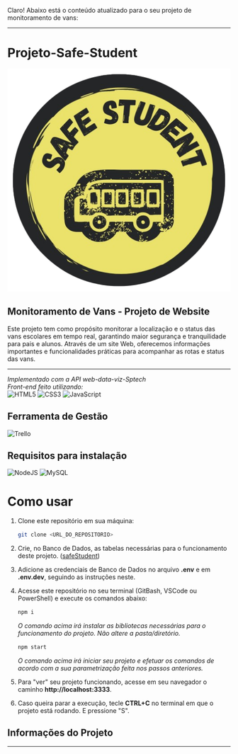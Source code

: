Claro! Abaixo está o conteúdo atualizado para o seu projeto de monitoramento de vans:

---

<h1>Projeto-Safe-Student</h1>

<img src="./Project-Safe-Web/public/img/logo_SS.png" width="600px">

## Monitoramento de Vans - Projeto de Website

Este projeto tem como propósito monitorar a localização e o status das vans escolares em tempo real, garantindo maior segurança e tranquilidade para pais e alunos. Através de um site Web, oferecemos informações importantes e funcionalidades práticas para acompanhar as rotas e status das vans.

<hr>

_Implementado com a API web-data-viz-Sptech_  
_Front-end feito utilizando:_ <br>
![HTML5](https://img.shields.io/badge/html5-%23E34F26.svg?style=for-the-badge&logo=html5&logoColor=white)
![CSS3](https://img.shields.io/badge/css3-%231572B6.svg?style=for-the-badge&logo=css3&logoColor=white)
![JavaScript](https://img.shields.io/badge/javascript-%23323330.svg?style=for-the-badge&logo=javascript&logoColor=%23F7DF1E)

## Ferramenta de Gestão 
![Trello](https://img.shields.io/badge/trello-%23026AA7.svg?style=for-the-badge&logo=trello&logoColor=white)

## Requisitos para instalação 
![NodeJS](https://img.shields.io/badge/node.js-6DA55F?style=for-the-badge&logo=node.js&logoColor=white)
![MySQL](https://img.shields.io/badge/MySQL-005C84?style=for-the-badge&logo=mysql&logoColor=white)

# Como usar

1. Clone este repositório em sua máquina:
   ```bash
   git clone <URL_DO_REPOSITORIO>
   ```

2. Crie, no Banco de Dados, as tabelas necessárias para o funcionamento deste projeto. (<a href="./safe-BD/safeScript.sql">safeStudent</a>)

3. Adicione as credenciais de Banco de Dados no arquivo **.env** e em **.env.dev**, seguindo as instruções neste.

4. Acesse este repositório no seu terminal (GitBash, VSCode ou PowerShell) e execute os comandos abaixo:

   ```bash
   npm i
   ```
   _O comando acima irá instalar as bibliotecas necessárias para o funcionamento do projeto. Não altere a pasta/diretório._

   ```bash
   npm start  
   ```
   _O comando acima irá iniciar seu projeto e efetuar os comandos de acordo com a sua parametrização feita nos passos anteriores._

5. Para "ver" seu projeto funcionando, acesse em seu navegador o caminho **http://localhost:3333**.

6. Caso queira parar a execução, tecle **CTRL+C** no terminal em que o projeto está rodando. E pressione "S".

## Informações do Projeto
---

